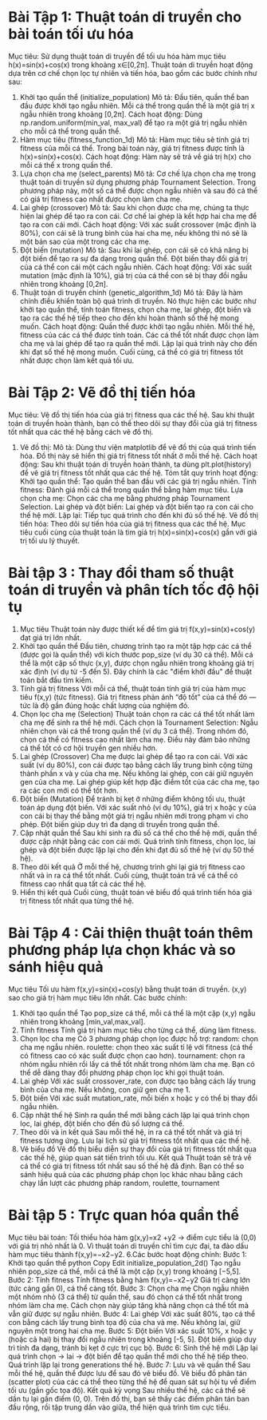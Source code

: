 # Bài Tập 1: Thuật toán di truyền cho bài toán tối ưu hóa
Mục tiêu: Sử dụng thuật toán di truyền để tối ưu hóa hàm mục tiêu 
h(x)=sin(x)+cos(x) trong khoảng x∈[0,2π].
Thuật toán di truyền hoạt động dựa trên cơ chế chọn lọc tự nhiên và tiến hóa, bao gồm các bước chính như sau:
1. Khởi tạo quần thể (initialize_population)
Mô tả: Đầu tiên, quần thể ban đầu được khởi tạo ngẫu nhiên. Mỗi cá thể trong quần thể là một giá trị x ngẫu nhiên trong khoảng [0,2π].
Cách hoạt động: Dùng np.random.uniform(min_val, max_val) để tạo ra một giá trị ngẫu nhiên cho mỗi cá thể trong quần thể.
2. Hàm mục tiêu (fitness_function_1d)
Mô tả: Hàm mục tiêu sẽ tính giá trị fitness của mỗi cá thể. Trong bài toán này, giá trị fitness được tính là h(x)=sin(x)+cos(x).
Cách hoạt động: Hàm này sẽ trả về giá trị h(x) cho mỗi cá thể x trong quần thể.
3. Lựa chọn cha mẹ (select_parents)
Mô tả: Cơ chế lựa chọn cha mẹ trong thuật toán di truyền sử dụng phương pháp Tournament Selection. Trong phương pháp này, một số cá thể được chọn ngẫu nhiên và sau đó cá thể có giá trị fitness cao nhất được chọn làm cha mẹ.
4. Lai ghép (crossover)
Mô tả: Sau khi chọn được cha mẹ, chúng ta thực hiện lai ghép để tạo ra con cái. Cơ chế lai ghép là kết hợp hai cha mẹ để tạo ra con cái mới.
Cách hoạt động: Với xác suất crossover (mặc định là 80%), con cái sẽ là trung bình của hai cha mẹ, nếu không thì nó sẽ là một bản sao của một trong các cha mẹ.
5. Đột biến (mutation)
Mô tả: Sau khi lai ghép, con cái sẽ có khả năng bị đột biến để tạo ra sự đa dạng trong quần thể. Đột biến thay đổi giá trị của cá thể con cái một cách ngẫu nhiên.
Cách hoạt động: Với xác suất mutation (mặc định là 10%), giá trị của cá thể con sẽ bị thay đổi ngẫu nhiên trong khoảng [0,2π].
6. Thuật toán di truyền chính (genetic_algorithm_1d)
Mô tả: Đây là hàm chính điều khiển toàn bộ quá trình di truyền. Nó thực hiện các bước như khởi tạo quần thể, tính toán fitness, chọn cha mẹ, lai ghép, đột biến và tạo ra các thế hệ tiếp theo cho đến khi hoàn thành số thế hệ mong muốn.
Cách hoạt động:
Quần thể được khởi tạo ngẫu nhiên.
Mỗi thế hệ, fitness của các cá thể được tính toán.
Các cá thể tốt nhất được chọn làm cha mẹ và lai ghép để tạo ra quần thể mới.
Lặp lại quá trình này cho đến khi đạt số thế hệ mong muốn.
Cuối cùng, cá thể có giá trị fitness tốt nhất được chọn làm kết quả tối ưu.
# Bài Tập 2: Vẽ đồ thị tiến hóa
Mục tiêu: Vẽ đồ thị tiến hóa của giá trị fitness qua các thế hệ.
Sau khi thuật toán di truyền hoàn thành, bạn có thể theo dõi sự thay đổi của giá trị fitness tốt nhất qua các thế hệ bằng cách vẽ đồ thị.
1. Vẽ đồ thị:
Mô tả: Dùng thư viện matplotlib để vẽ đồ thị của quá trình tiến hóa. Đồ thị này sẽ hiển thị giá trị fitness tốt nhất ở mỗi thế hệ.
Cách hoạt động: Sau khi thuật toán di truyền hoàn thành, ta dùng plt.plot(history) để vẽ giá trị fitness tốt nhất qua các thế hệ.
Tóm tắt quy trình hoạt động:
Khởi tạo quần thể: Tạo quần thể ban đầu với các giá trị ngẫu nhiên.
Tính fitness: Đánh giá mỗi cá thể trong quần thể bằng hàm mục tiêu.
Lựa chọn cha mẹ: Chọn các cha mẹ bằng phương pháp Tournament Selection.
Lai ghép và đột biến: Lai ghép và đột biến tạo ra con cái cho thế hệ mới.
Lặp lại: Tiếp tục quá trình cho đến khi đủ số thế hệ.
Vẽ đồ thị tiến hóa: Theo dõi sự tiến hóa của giá trị fitness qua các thế hệ.
Mục tiêu cuối cùng của thuật toán là tìm giá trị h(x)=sin(x)+cos(x) gần với giá trị tối ưu lý thuyết.
# Bài tập 3 : Thay đổi tham số thuật toán di truyền và phân tích tốc độ hội tụ 
1. Mục tiêu
Thuật toán này được thiết kế để tìm giá trị f(x,y)=sin(x)+cos(y) đạt giá trị lớn nhất.
2. Khởi tạo quần thể
Đầu tiên, chương trình tạo ra một tập hợp các cá thể (được gọi là quần thể) với kích thước pop_size (ví dụ 30 cá thể).  Mỗi cá thể là một cặp số thực (x,y), được chọn ngẫu nhiên trong khoảng giá trị xác định (ví dụ từ -5 đến 5).
Đây chính là các "điểm khởi đầu" để thuật toán bắt đầu tìm kiếm.
3. Tính giá trị fitness
Với mỗi cá thể, thuật toán tính giá trị của hàm mục tiêu f(x,y) (tức fitness).
Giá trị fitness phản ánh “độ tốt” của cá thể đó — tức là độ gần đúng hoặc chất lượng của nghiệm đó.
4. Chọn lọc cha mẹ (Selection)
Thuật toán chọn ra các cá thể tốt nhất làm cha mẹ để sinh ra thế hệ mới.
Cách chọn là Tournament Selection:
Ngẫu nhiên chọn vài cá thể trong quần thể (ví dụ 3 cá thể).
Trong nhóm đó, chọn cá thể có fitness cao nhất làm cha mẹ.
Điều này đảm bảo những cá thể tốt có cơ hội truyền gen nhiều hơn.
5. Lai ghép (Crossover)
Cha mẹ được lai ghép để tạo ra con cái.
Với xác suất (ví dụ 80%), con cái được tạo bằng cách lấy trung bình cộng từng thành phần x và  y của cha mẹ.
Nếu không lai ghép, con cái giữ nguyên gen của cha mẹ.
Lai ghép giúp kết hợp đặc điểm tốt của các cha mẹ, tạo ra các con mới có thể tốt hơn.
6. Đột biến (Mutation)
Để tránh bị kẹt ở những điểm không tối ưu, thuật toán áp dụng đột biến.
Với xác suất nhỏ (ví dụ 10%), giá trị x hoặc y của con cái bị thay thế bằng một giá trị ngẫu nhiên mới trong phạm vi cho phép.
Đột biến giúp duy trì đa dạng di truyền trong quần thể.
7. Cập nhật quần thể
Sau khi sinh ra đủ số cá thể cho thế hệ mới, quần thể được cập nhật bằng các con cái mới.
Quá trình tính fitness, chọn lọc, lai ghép và đột biến được lặp lại cho đến khi đạt đủ số thế hệ (ví dụ 50 thế hệ).
8. Theo dõi kết quả
Ở mỗi thế hệ, chương trình ghi lại giá trị fitness cao nhất và in ra cá thể tốt nhất.
Cuối cùng, thuật toán trả về cá thể có fitness cao nhất qua tất cả các thế hệ.
9. Hiển thị kết quả
Cuối cùng, thuật toán vẽ biểu đồ quá trình tiến hóa giá trị fitness tốt nhất qua từng thế hệ.
# Bài Tập 4 : Cải thiện  thuật toán thêm  phương pháp lựa chọn khác và so sánh hiệu quả
Mục tiêu
Tối ưu hàm f(x,y)=sin(x)+cos(y) bằng thuật toán di truyền.
(x,y) sao cho giá trị hàm mục tiêu lớn nhất.
Các bước chính:
1. Khởi tạo quần thể
Tạo pop_size cá thể, mỗi cá thể là một cặp (x,y) ngẫu nhiên trong khoảng [min_val,max_val].
2. Tính fitness
Tính giá trị hàm mục tiêu cho từng cá thể, dùng làm fitness.
3. Chọn lọc cha mẹ
Có 3 phương pháp chọn lọc được hỗ trợ:
random: chọn cha mẹ ngẫu nhiên.
roulette: chọn theo xác suất tỉ lệ với fitness (cá thể có fitness cao có xác suất được chọn cao hơn).
tournament: chọn ra nhóm ngẫu nhiên rồi lấy cá thể tốt nhất trong nhóm làm cha mẹ.
Bạn có thể dễ dàng thay đổi phương pháp chọn lọc khi gọi thuật toán.
4. Lai ghép
Với xác suất crossover_rate, con được tạo bằng cách lấy trung bình của cha mẹ.
Nếu không, con giữ gen cha mẹ 1.
5. Đột biến
Với xác suất mutation_rate, mỗi biến 
x hoặc y có thể bị thay đổi ngẫu nhiên.
6. Cập nhật thế hệ
Sinh ra quần thể mới bằng cách lặp lại quá trình chọn lọc, lai ghép, đột biến cho đến đủ số lượng cá thể.
7. Theo dõi và in kết quả
Sau mỗi thế hệ, in ra cá thể tốt nhất và giá trị fitness tương ứng.
Lưu lại lịch sử giá trị fitness tốt nhất qua các thế hệ.
8. Vẽ biểu đồ
Vẽ đồ thị biểu diễn sự thay đổi của giá trị fitness tốt nhất qua các thế hệ, giúp quan sát tiến trình tối ưu.
Kết quả
Thuật toán sẽ trả về cá thể có giá trị fitness tốt nhất sau số thế hệ đã định.
Bạn có thể so sánh hiệu quả của các phương pháp chọn lọc khác nhau bằng cách chạy lần lượt các phương pháp random, roulette, tournament
# Bài tập 5 : Trực quan hóa quần thể
Mục tiêu bài toán:
Tối thiểu hóa hàm 
g(x,y)=x2 +y2
  → điểm cực tiểu là (0,0) với giá trị nhỏ nhất là 0.
Vì thuật toán di truyền chỉ tìm cực đại, ta đảo dấu hàm mục tiêu thành 
f(x,y)=−x2−y2.
 6.Các bước hoạt động chính:
Bước 1: Khởi tạo quần thể
python
Copy
Edit
initialize_population_2d()
Tạo ngẫu nhiên pop_size cá thể, mỗi cá thể là một cặp (x,y) trong khoảng [−5,5].
Bước 2: Tính fitness
Tính fitness bằng hàm f(x,y)=−x2−y2
Giá trị càng lớn (tức càng gần 0), cá thể càng tốt.
Bước 3: Chọn cha mẹ
Chọn ngẫu nhiên một nhóm nhỏ (3 cá thể) từ quần thể, sau đó chọn cá thể tốt nhất trong nhóm làm cha mẹ.
Cách chọn này giúp tăng khả năng chọn cá thể tốt mà vẫn giữ được sự ngẫu nhiên.
Bước 4: Lai ghép 
Với xác suất 80%, tạo cá thể con bằng cách lấy trung bình tọa độ của cha và mẹ.
Nếu không lai, giữ nguyên một trong hai cha mẹ.
Bước 5: Đột biến
Với xác suất 10%, x hoặc y (hoặc cả hai) bị thay đổi ngẫu nhiên trong khoảng [-5, 5].
Đột biến giúp duy trì tính đa dạng, tránh bị kẹt ở cực trị cục bộ.
Bước 6: Sinh thế hệ mới
Lặp lại quá trình chọn → lai → đột biến để tạo quần thể mới cho thế hệ tiếp theo.
Quá trình lặp lại trong generations thế hệ.
Bước 7: Lưu và vẽ quần thể
Sau mỗi thế hệ, quần thể được lưu để sau đó vẽ biểu đồ.
Vẽ biểu đồ phân tán (scatter plot) của các cá thể theo từng thế hệ để quan sát sự hội tụ về điểm tối ưu (gần gốc tọa độ).
Kết quả kỳ vọng
Sau nhiều thế hệ, các cá thể sẽ dần tụ lại gần điểm (0, 0).
Trên đồ thị, bạn sẽ thấy các điểm phân tán ban đầu rộng, rồi tập trung dần vào giữa, thể hiện quá trình tìm cực tiểu.